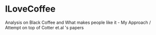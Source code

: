 # ILoveCoffee
Analysis on Black Coffee and What makes people like it  - My Approach / Attempt on top of Cotter et.al 's papers
